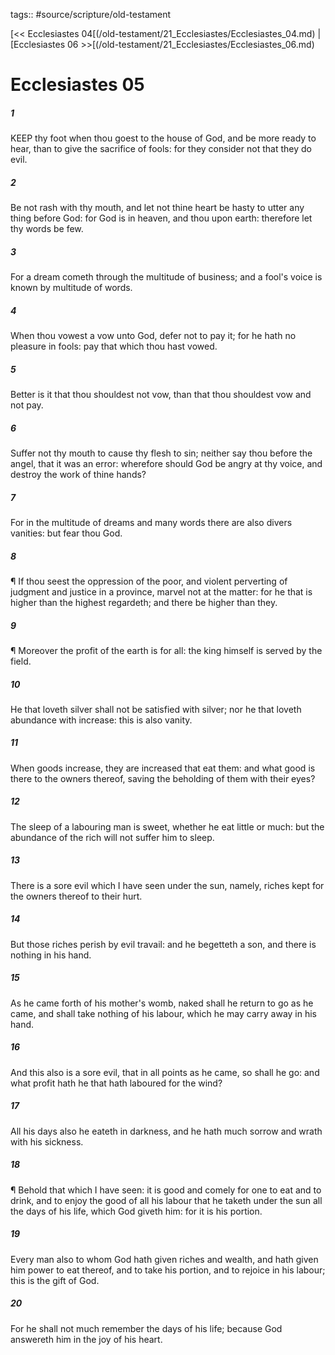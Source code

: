 tags:: #source/scripture/old-testament

[<< Ecclesiastes 04[(/old-testament/21_Ecclesiastes/Ecclesiastes_04.md) | [Ecclesiastes 06 >>[(/old-testament/21_Ecclesiastes/Ecclesiastes_06.md)

# Ecclesiastes 05

##### 1

KEEP thy foot when thou goest to the house of God, and be more ready to hear, than to give the sacrifice of fools: for they consider not that they do evil.

##### 2

Be not rash with thy mouth, and let not thine heart be hasty to utter any thing before God: for God is in heaven, and thou upon earth: therefore let thy words be few.

##### 3

For a dream cometh through the multitude of business; and a fool's voice is known by multitude of words.

##### 4

When thou vowest a vow unto God, defer not to pay it; for he hath no pleasure in fools: pay that which thou hast vowed.

##### 5

Better is it that thou shouldest not vow, than that thou shouldest vow and not pay.

##### 6

Suffer not thy mouth to cause thy flesh to sin; neither say thou before the angel, that it was an error: wherefore should God be angry at thy voice, and destroy the work of thine hands?

##### 7

For in the multitude of dreams and many words there are also divers vanities: but fear thou God.

##### 8

¶ If thou seest the oppression of the poor, and violent perverting of judgment and justice in a province, marvel not at the matter: for he that is higher than the highest regardeth; and there be higher than they.

##### 9

¶ Moreover the profit of the earth is for all: the king himself is served by the field.

##### 10

He that loveth silver shall not be satisfied with silver; nor he that loveth abundance with increase: this is also vanity.

##### 11

When goods increase, they are increased that eat them: and what good is there to the owners thereof, saving the beholding of them with their eyes?

##### 12

The sleep of a labouring man is sweet, whether he eat little or much: but the abundance of the rich will not suffer him to sleep.

##### 13

There is a sore evil which I have seen under the sun, namely, riches kept for the owners thereof to their hurt.

##### 14

But those riches perish by evil travail: and he begetteth a son, and there is nothing in his hand.

##### 15

As he came forth of his mother's womb, naked shall he return to go as he came, and shall take nothing of his labour, which he may carry away in his hand.

##### 16

And this also is a sore evil, that in all points as he came, so shall he go: and what profit hath he that hath laboured for the wind?

##### 17

All his days also he eateth in darkness, and he hath much sorrow and wrath with his sickness.

##### 18

¶ Behold that which I have seen: it is good and comely for one to eat and to drink, and to enjoy the good of all his labour that he taketh under the sun all the days of his life, which God giveth him: for it is his portion.

##### 19

Every man also to whom God hath given riches and wealth, and hath given him power to eat thereof, and to take his portion, and to rejoice in his labour; this is the gift of God.

##### 20

For he shall not much remember the days of his life; because God answereth him in the joy of his heart.
